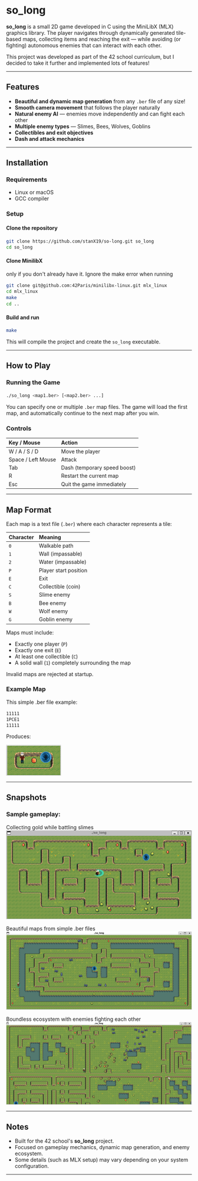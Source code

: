 # so_long

**so_long** is a small 2D game developed in C using the MiniLibX (MLX) graphics library.
The player navigates through dynamically generated tile-based maps, collecting items and reaching the exit — while avoiding (or fighting) autonomous enemies that can interact with each other.

This project was developed as part of the 42 school curriculum, but I decided to take it further and implemented lots of features!

---

## Features

- **Beautiful and dynamic map generation** from any `.ber` file of any size!
- **Smooth camera movement** that follows the player naturally
- **Natural enemy AI** — enemies move independently and can fight each other
- **Multiple enemy types** — Slimes, Bees, Wolves, Goblins
- **Collectibles and exit objectives**
- **Dash and attack mechanics**

---

## Installation

### Requirements

- Linux or macOS
- GCC compiler

### Setup

#### Clone the repository

```bash
git clone https://github.com/stanX19/so-long.git so_long
cd so_long
```

#### Clone MinilibX
only if you don't already have it. Ignore the make error when running

```bash
git clone git@github.com:42Paris/minilibx-linux.git mlx_linux
cd mlx_linux
make
cd ..
```

#### Build and run

```bash
make
```

This will compile the project and create the `so_long` executable.

---

## How to Play

### Running the Game

```bash
./so_long <map1.ber> [<map2.ber> ...]
```

You can specify one or multiple `.ber` map files.
The game will load the first map, and automatically continue to the next map after you win.

### Controls

| Key / Mouse         | Action                       |
|:--------------------|:------------------------------|
| W / A / S / D        | Move the player               |
| Space / Left Mouse   | Attack                        |
| Tab                  | Dash (temporary speed boost)  |
| R                    | Restart the current map       |
| Esc                  | Quit the game immediately     |

---

## Map Format

Each map is a text file (`.ber`) where each character represents a tile:

| Character | Meaning              |
|:----------|:---------------------|
| `0`       | Walkable path         |
| `1`       | Wall (impassable)     |
| `2`       | Water (impassable)    |
| `P`       | Player start position |
| `E`       | Exit                  |
| `C`       | Collectible (coin)    |
| `S`       | Slime enemy           |
| `B`       | Bee enemy             |
| `W`       | Wolf enemy            |
| `G`       | Goblin enemy          |

Maps must include:
- Exactly one player (`P`)
- Exactly one exit (`E`)
- At least one collectible (`C`)
- A solid wall (`1`) completely surrounding the map

Invalid maps are rejected at startup.

### Example Map

This simple .ber file example:

```
11111
1PCE1
11111
```

Produces:

![Simple map](assets/snapshots/img_4.png)

---

## Snapshots

### Sample gameplay:

Collecting gold while battling slimes
![Snapshot 1](assets/snapshots/img.png)

Beautiful maps from simple .ber files
![Snapshot 2](assets/snapshots/img_1.png)

Boundless ecosystem with enemies fighting each other
![Snapshot 4](assets/snapshots/img_3.png)

---

## Notes

- Built for the 42 school's **so_long** project.
- Focused on gameplay mechanics, dynamic map generation, and enemy ecosystem.
- Some details (such as MLX setup) may vary depending on your system configuration.

---
